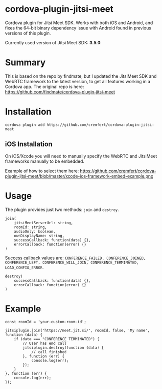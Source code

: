# cordova-plugin-jitsi-meet
Cordova plugin for Jitsi Meet SDK. Works with both iOS and Android, and fixes the 64-bit binary dependency issue with Android found in previous versions of this plugin.

Currently used version of Jitsi Meet SDK: **3.5.0**

# Summary 
This is based on the repo by findmate, but I updated the JitsiMeet SDK and WebRTC framework to the latest version, to get all features working in a Cordova app.
The original repo is here: https://github.com/findmate/cordova-plugin-jitsi-meet

# Installation
`cordova plugin add https://github.com/cremfert/cordova-plugin-jitsi-meet`

## iOS Installation
On iOS/Xcode you will need to manually specify the WebRTC and JitsiMeet frameworks manually to be embedded.

Example of how to select them here: https://github.com/cremfert/cordova-plugin-jitsi-meet/blob/master/xcode-ios-framework-embed-example.png

# Usage
The plugin provides just two methods: ```join``` and ```destroy```.

```
join(
	jitsiMeetServerUrl: string,
	roomId: string,
	audioOnly: boolean,
	ownDisplayName: string,
	successCallback: function(data) {},
	errorCallback: function(error) {}
)
```
Success callback values are: ```CONFERENCE_FAILED, CONFERENCE_JOINED, CONFERENCE_LEFT, CONFERENCE_WILL_JOIN, CONFERENCE_TERMINATED, LOAD_CONFIG_ERROR```.

```
destroy(
	successCallback: function(data) {},
	errorCallback: function(error) {}
)
```
# Example

```
const roomId = 'your-custom-room-id';

jitsiplugin.join('https://meet.jit.si/', roomId, false, 'My name', function (data) {
    if (data === "CONFERENCE_TERMINATED") {
    	// User has end call
        jitsiplugin.destroy(function (data) {
            // call finished
        }, function (err) {
            console.log(err);
        });
    }
}, function (err) {
    console.log(err);
});
```
